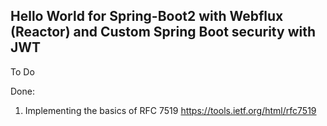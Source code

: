 ## Hello World for Spring-Boot2 with Webflux (Reactor) and Custom Spring Boot security with JWT


To Do

Done:
1. Implementing the basics of RFC 7519
https://tools.ietf.org/html/rfc7519 